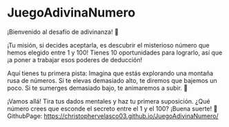 # JuegoAdivinaNumero
¡Bienvenido al desafío de adivinanza! 🎉

¡Tu misión, si decides aceptarla, es descubrir el misterioso número que hemos elegido entre 1 y 100! Tienes 10 oportunidades para lograrlo, así que ¡a poner a trabajar esos poderes de deducción!

Aquí tienes tu primera pista: Imagina que estás explorando una montaña rusa de números. Si te elevas demasiado alto, te diremos que bajemos un poco. Si te sumerges demasiado bajo, te animaremos a subir. 🎢

¡Vamos allá! Tira tus dados mentales y haz tu primera suposición. ¿Qué número crees que esconde el secreto entre el 1 y el 100? ¡Buena suerte! 🚀
GithubPage: https://christophervelasco03.github.io/JuegoAdivinaNumero/
